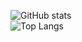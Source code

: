 ![GitHub stats](https://github-readme-stats.vercel.app/api?username=antilectual&show_icons=true&theme=radical)  
![Top Langs](https://github-readme-stats.vercel.app/api/top-langs/?username=antilectual&theme=radical&hide=css,html&langs_count=10&layout=compact)

<!--
**antilectual/antilectual** is a ✨ _special_ ✨ repository because its `README.md` (this file) appears on your GitHub profile.

Here are some ideas to get you started:

- 🔭 I’m currently working on ...
- 🌱 I’m currently learning ...
- 👯 I’m looking to collaborate on ...
- 🤔 I’m looking for help with ...
- 💬 Ask me about ...
- 📫 How to reach me: ...
- 😄 Pronouns: ...
- ⚡ Fun fact: ...
-->
